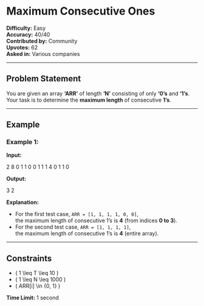 # Maximum Consecutive Ones  

**Difficulty:** Easy  
**Accuracy:** 40/40  
**Contributed by:** Community  
**Upvotes:** 62  
**Asked in:** Various companies  

---

## Problem Statement  
You are given an array **‘ARR’** of length **‘N’** consisting of only **‘0’s** and **‘1’s**.  
Your task is to determine the **maximum length** of consecutive **1’s**.

---

## Example  

### Example 1:  
**Input:**  

2
8
0 1 1 0 0 1 1 1
4
0 1 1 0

**Output:**  

3
2

**Explanation:**  
- For the first test case, `ARR = [1, 1, 1, 1, 0, 0]`,  
  the maximum length of consecutive 1’s is **4** (from indices **0 to 3**).  
- For the second test case, `ARR = [1, 1, 1, 1]`,  
  the maximum length of consecutive 1’s is **4** (entire array).  

---

## Constraints  
- \( 1 \leq T \leq 10 \)  
- \( 1 \leq N \leq 1000 \)  
- \( ARR[i] \in \{0, 1\} \)  

**Time Limit:** 1 second  